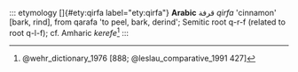 ::: etymology
[]{#ety:qirfa label="ety:qirfa"} **Arabic** قرفة *qirfa* 'cinnamon'
\[bark, rind\], from qarafa 'to peel, bark, derind'; Semitic root q-r-f
(related to root q-l-f); cf. Amharic *kerefe*[^1]
:::

[^1]: @wehr_dictionary_1976 [888; @leslau_comparative_1991 427]

